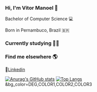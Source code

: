### Hi, I'm Vitor Manoel 👋

<p>Bachelor of Computer Science 💻</p>
<p>Born in Pernambuco, Brazil 🇧🇷 </p>

### Currently studying 👨‍💻 

### Find me elsewhere 🌎

💼[Linkedin](https://www.linkedin.com/in/vitormanoel/)

[![Anurag's GitHub stats](https://github-readme-stats.vercel.app/api?username=vitormanoelcsantos)](https://github.com/anuraghazra/github-readme-stats)
[![Top Langs](https://github-readme-stats.vercel.app/api/top-langs/?username=vitormanoelcsantos)](https://github.com/anuraghazra/github-readme-stats)&bg_color=DEG,COLOR1,COLOR2,COLOR3
